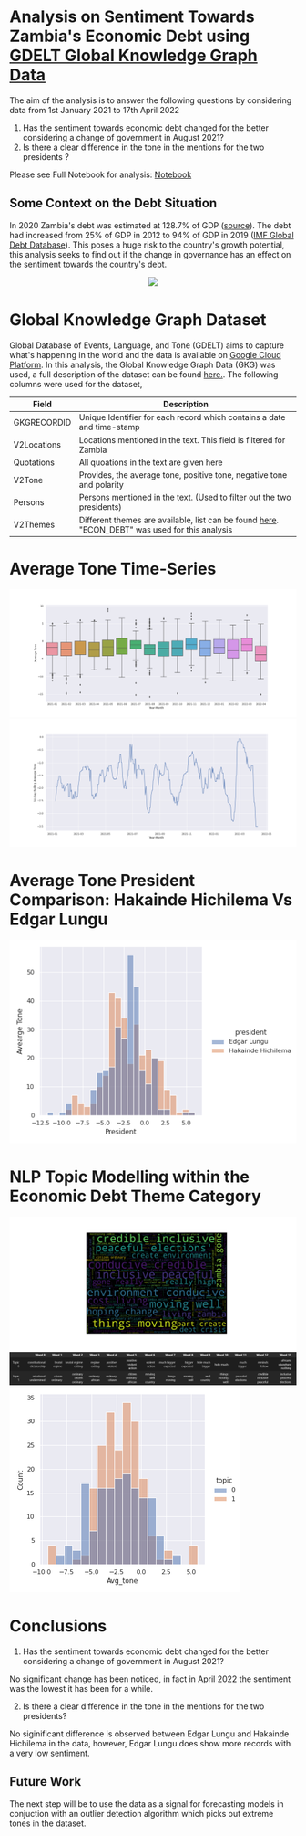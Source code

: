 # Analysis on Sentiment Towards Zambia's Economic Debt using [GDELT Global Knowledge Graph Data](https://blog.gdeltproject.org/introducing-gkg-2-0-the-next-generation-of-the-gdelt-global-knowledge-graph/)

The aim of the analysis is to answer the following questions by considering data from 1st January 2021 to 17th April 2022

1. Has the sentiment towards economic debt changed for the better considering a change of government in August 2021?
2. Is there a clear difference in the tone in the mentions for the two presidents ?

Please see Full Notebook for analysis: [Notebook](https://github.com/SitwalaM/nlp_gdelt_zambia_debt_analysis/blob/main/notebooks/main_gdelt_zambia.ipynb)

## Some Context on the Debt Situation

In 2020 Zambia's debt was estimated at 128.7% of GDP ([source](https://countryeconomy.com/national-debt/zambia)). The debt had increased from 25% of GDP in 2012 to 94% of GDP in 2019 ([IMF Global Debt Database](https://www.imf.org/external/datamapper/datasets/GDD)). This poses a huge risk to the country's growth potential, this analysis seeks to find out if the change in governance has an effect on the sentiment towards the country's debt.  

<div align="center">
  
<img src="https://github.com/SitwalaM/nlp-topic-modelling/blob/develop/images/system.png" width="450">
  
</div>


# Global Knowledge Graph Dataset
 Global Database of Events, Language, and Tone (GDELT) aims to capture what's happening in the world and the data is available on [Google Cloud Platform](https://cloud.google.com/bigquery). In this analysis, the Global Knowledge Graph Data (GKG) was used, a full description of the dataset can be found [here.](http://data.gdeltproject.org/documentation/GDELT-Global_Knowledge_Graph_Codebook-V2.1.pdf). The following columns were used for the dataset,
 
 | Field | Description |
|---|---|
| GKGRECORDID | Unique Identifier for each record which contains a date and time-stamp |
| V2Locations | Locations mentioned in the text. This field is filtered for Zambia  |
| Quotations | All quoations in the text are given here |
| V2Tone | Provides, the average tone, positive tone, negative tone and polarity |
| Persons | Persons mentioned in the text. (Used to filter out the two presidents) |
| V2Themes | Different themes are available, list can be found [here](http://data.gdeltproject.org/api/v2/guides/LOOKUP-GKGTHEMES.TXT). "ECON_DEBT" was used for this analysis|

# Average Tone Time-Series 

![tone-box-plots](https://github.com/SitwalaM/nlp_gdelt_zambia_debt_analysis/blob/main/images/tone_boxplots.png)
![tone-time-series](https://github.com/SitwalaM/nlp_gdelt_zambia_debt_analysis/blob/main/images/tone_time_rolling.png)


# Average Tone President Comparison: Hakainde Hichilema Vs Edgar Lungu

![Presidents Tone](https://github.com/SitwalaM/nlp_gdelt_zambia_debt_analysis/blob/main/images/tone_dist_presidents.png)

# NLP Topic Modelling within the Economic Debt Theme Category

![word cloud](https://github.com/SitwalaM/nlp_gdelt_zambia_debt_analysis/blob/main/images/word_cloud.png)
![topic words](https://github.com/SitwalaM/nlp_gdelt_zambia_debt_analysis/blob/main/images/topic_words.PNG)
![topic distribution](https://github.com/SitwalaM/nlp_gdelt_zambia_debt_analysis/blob/main/images/topics_dist.png)

# Conclusions

1. Has the sentiment towards economic debt changed for the better considering a change of government in August 2021?

No significant change has been noticed, in fact in April 2022 the sentiment was the lowest it has been for a while.

2. Is there a clear difference in the tone in the mentions for the two presidents?

No siginificant difference is observed between Edgar Lungu and Hakainde Hichilema in the data, however, Edgar Lungu does show more records with a very low sentiment.

## Future Work

The next step will be to use the data as a signal for forecasting models in conjuction with an outlier detection algorithm which picks out extreme tones in the dataset.




